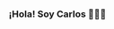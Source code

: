 <p align="center" width="300">
   <h3 align="center">¡Hola! Soy Carlos 👨🏻‍💻</h3>
</p>



















